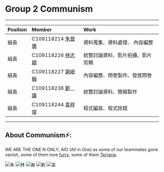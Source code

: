 # Group 2  Communism
***
| Position     | Member             | Work     |
| :----------- | :---------------| :---------- |
| 組長         | C109118214 [朱晉瑭](https://github.com/C109118214) |資料蒐集、資料處理、 內容編整|
| 組長         | C109118226 [林志穎](https://github.com/ZYLinked) |  統整討論資料、影片拍攝、影片剪輯|
| 組長         | C109118227 [謝岷翰](https://github.com/C109118227) |內容編整、問卷製作、發放問卷|
| 組長         | C109118236 [劉　議](https://github.com/C109118236) |統整討論資料、簡報製作|
| 組長         | C109118244 [袁祥竣](https://github.com/C109118244) |程式編寫、程式除錯|
***


<h2> About Communism⚡:</h2>

WE ARE THE ONE N ONLY, AIO (All in One) as some of our teammates gone vanish, some of them love [furry](https://hazbinhotel.fandom.com/wiki/Loona), some of them [Terraria](https://store.steampowered.com/app/105600/Terraria/?l=tchinese).

![朱](https://avatars.githubusercontent.com/u/113969916?s=400&v=4)
![林](https://avatars.githubusercontent.com/u/113971432?v=4)
![謝](https://play-lh.googleusercontent.com/BoAvMI_6JGNRBp_3gFaVuLuqW_4J-rjtbR_giKFoJRvZmDiPtDlnLMur9cT7sTTfeos)
![劉](https://avatars.githubusercontent.com/u/113969916?s=400&v=4)
![袁](https://avatars.githubusercontent.com/u/113969919?v=4)
